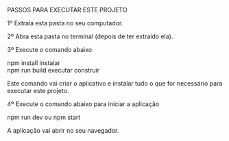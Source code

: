 PASSOS PARA EXECUTAR ESTE PROJETO

1º Extraia esta pasta no seu computador.

2º Abra esta pasta no terminal (depois de ter extraído ela).

3º Execute o comando abaixo

npm install instalar  
npm run build executar construir

Este comando vai criar o aplicativo e instalar tudo o que for necessário para executar este projeto.

4º Execute o comando abaixo para iniciar a aplicação

npm run dev ou npm start

A aplicação vai abrir no seu navegador.
